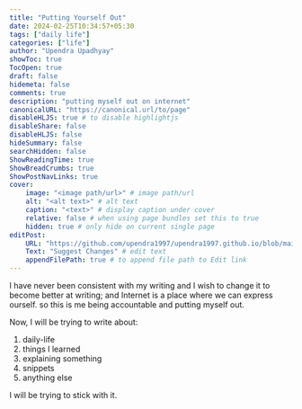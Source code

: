 ```yaml
---
title: "Putting Yourself Out"
date: 2024-02-25T10:34:57+05:30
tags: ["daily life"]
categories: ["life"]
author: "Upendra Upadhyay"
showToc: true
TocOpen: true
draft: false
hidemeta: false
comments: true
description: "putting myself out on internet"
canonicalURL: "https://canonical.url/to/page"
disableHLJS: true # to disable highlightjs
disableShare: false
disableHLJS: false
hideSummary: false
searchHidden: false
ShowReadingTime: true
ShowBreadCrumbs: true
ShowPostNavLinks: true
cover:
    image: "<image path/url>" # image path/url
    alt: "<alt text>" # alt text
    caption: "<text>" # display caption under cover
    relative: false # when using page bundles set this to true
    hidden: true # only hide on current single page
editPost:
    URL: "https://github.com/upendra1997/upendra1997.github.io/blob/main/content"
    Text: "Suggest Changes" # edit text
    appendFilePath: true # to append file path to Edit link
---
```


I have never been consistent with my writing and I wish to change it to become better at writing; and Internet is a place where we can express ourself. so this is me being accountable and putting myself out.


Now, I will be trying to write about:
1. daily-life
2. things I learned
3. explaining something
4. snippets
5. anything else


I will be trying to stick with it.
